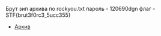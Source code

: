Брут зип архива по rockyou.txt
пароль - 120690dgn
флаг - STF{brut3f0rc3_5ucc355}
- [Архив](./flag.zip)
